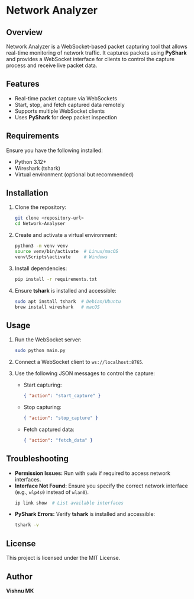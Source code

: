 # Network Analyzer

## Overview
Network Analyzer is a WebSocket-based packet capturing tool that allows real-time monitoring of network traffic. It captures packets using **PyShark** and provides a WebSocket interface for clients to control the capture process and receive live packet data.

## Features
- Real-time packet capture via WebSockets
- Start, stop, and fetch captured data remotely
- Supports multiple WebSocket clients
- Uses **PyShark** for deep packet inspection

## Requirements
Ensure you have the following installed:
- Python 3.12+
- Wireshark (tshark)
- Virtual environment (optional but recommended)

## Installation
1. Clone the repository:
   ```bash
   git clone <repository-url>
   cd Network-Analyser
   ```

2. Create and activate a virtual environment:
   ```bash
   python3 -m venv venv
   source venv/bin/activate  # Linux/macOS
   venv\Scripts\activate     # Windows
   ```

3. Install dependencies:
   ```bash
   pip install -r requirements.txt
   ```

4. Ensure **tshark** is installed and accessible:
   ```bash
   sudo apt install tshark  # Debian/Ubuntu
   brew install wireshark   # macOS
   ```

## Usage
1. Run the WebSocket server:
   ```bash
   sudo python main.py
   ```

2. Connect a WebSocket client to `ws://localhost:8765`.

3. Use the following JSON messages to control the capture:
   - Start capturing:
     ```json
     { "action": "start_capture" }
     ```
   - Stop capturing:
     ```json
     { "action": "stop_capture" }
     ```
   - Fetch captured data:
     ```json
     { "action": "fetch_data" }
     ```

## Troubleshooting
- **Permission Issues:** Run with `sudo` if required to access network interfaces.
- **Interface Not Found:** Ensure you specify the correct network interface (e.g., `wlp4s0` instead of `wlan0`).
  ```bash
  ip link show  # List available interfaces
  ```
- **PyShark Errors:** Verify **tshark** is installed and accessible:
  ```bash
  tshark -v
  ```

## License
This project is licensed under the MIT License.

## Author
**Vishnu MK**

